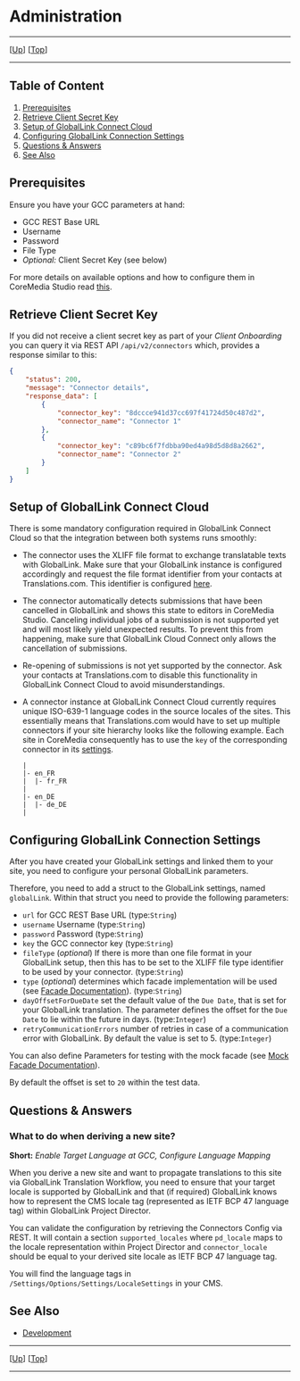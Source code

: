 # Administration

--------------------------------------------------------------------------------

\[[Up](README.md)\] \[[Top](#top)\]

--------------------------------------------------------------------------------

## Table of Content

1. [Prerequisites](#prerequisites)
2. [Retrieve Client Secret Key](#retrieve-client-secret-key)
3. [Setup of GlobalLink Connect Cloud](#setup-of-globallink-connect-cloud)
4. [Configuring GlobalLink Connection Settings](#configuring-globallink-connection-settings)
5. [Questions &amp; Answers](#questions-amp-answers)
6. [See Also](#see-also)

## Prerequisites

Ensure you have your GCC parameters at hand:

* GCC REST Base URL
* Username
* Password
* File Type
* _Optional:_ Client Secret Key (see below)

For more details on available options and how to configure them in CoreMedia
Studio read [this](#configuring-globallink-connection-settings).

## Retrieve Client Secret Key

If you did not receive a client secret key as part of your _Client Onboarding_
you can query it via REST API `/api/v2/connectors` which, provides a response
similar to this:

```json
{
    "status": 200,
    "message": "Connector details",
    "response_data": [
        {
            "connector_key": "8dccce941d37cc697f41724d50c487d2",
            "connector_name": "Connector 1"
        },
        {
            "connector_key": "c89bc6f7fdbba90ed4a98d5d8d8a2662",
            "connector_name": "Connector 2"
        }
    ]
}
```

## Setup of GlobalLink Connect Cloud

There is some mandatory configuration required in GlobalLink Connect Cloud so
that the integration between both systems runs smoothly:

* The connector uses the XLIFF file format to exchange translatable texts with
    GlobalLink. Make sure that your GlobalLink instance is configured
    accordingly and request the file format identifier from your contacts at
    Translations.com. This identifier is configured
    [here](#configuring-globallink-connection-settings).

* The connector automatically detects submissions that have been cancelled in
    GlobalLink and shows this state to editors in CoreMedia Studio. Canceling
    individual jobs of a submission is not supported yet and will most likely
    yield unexpected results. To prevent this from happening, make sure that
    GlobalLink Cloud Connect only allows the cancellation of submissions. 

* Re-opening of submissions is not yet supported by the connector. Ask your
    contacts at Translations.com to disable this functionality in GlobalLink
    Connect Cloud to avoid misunderstandings.
    
* A connector instance at GlobalLink Connect Cloud currently requires unique
    ISO-639-1 language codes in the source locales of the sites. This essentially 
    means that Translations.com would have to set up multiple connectors if your
    site hierarchy looks like the following example. Each site in CoreMedia 
    consequently has to use the `key` of the corresponding connector in its 
    [settings](#configuring-globallink-connection-settings).

    ```
    |
    |- en_FR
    |  |- fr_FR
    |
    |- en_DE
    |  |- de_DE
    |
    ```

## Configuring GlobalLink Connection Settings

After you have created your GlobalLink settings and linked them to your site,
you need to configure your personal GlobalLink parameters.


Therefore, you need to add a struct to the GlobalLink settings, named
`globalLink`. Within that struct you need to provide the following 
parameters:

* `url` for GCC REST Base URL  (type:`String`)
* `username` Username (type:`String`)
* `password` Password (type:`String`)
* `key` the GCC connector key (type:`String`)
* `fileType` (_optional_) If there is more than one file format in your
    GlobalLink setup, then this has to be set to the XLIFF file type identifier
    to be used by your connector. (type:`String`)
* `type` (_optional_) determines which facade implementation will be used
    (see [Facade Documentation](https://github.com/CoreMedia/coremedia-globallink-connect-integration/tree/master/apps/workflow-server/gcc-workflow-server-facade/gcc-restclient-facade/README.md)). (type:`String`)
* `dayOffsetForDueDate` set the default value of the `Due Date`, that is set for
    your GlobalLink translation. The parameter defines the offset for the
    `Due Date` to lie within the future in days. (type:`Integer`)
* `retryCommunicationErrors` number of retries in case of a communication error
    with GlobalLink. By default the value is set to 5. (type:`Integer`)

You can also define Parameters for testing with the mock facade
(see [Mock Facade Documentation](https://github.com/CoreMedia/coremedia-globallink-connect-integration/tree/master/apps/workflow-server/gcc-workflow-server-facade/gcc-restclient-facade-mock/README.md)).


By default the offset is set to `20` within the test data.

## Questions &amp; Answers

### What to do when deriving a new site?

**Short:** _Enable Target Language at GCC, Configure Language Mapping_

When you derive a new site and want to propagate translations to this site
via GlobalLink Translation Workflow, you need to ensure that your target locale
is supported by GlobalLink and that (if required) GlobalLink knows how to
represent the CMS locale tag (represented as IETF BCP 47 language tag) within
GlobalLink Project Director.

You can validate the configuration by retrieving the Connectors Config via
REST. It will contain a section `supported_locales` where `pd_locale` maps
to the locale representation within Project Director and `connector_locale`
should be equal to your derived site locale as IETF BCP 47 language tag.

You will find the language tags in `/Settings/Options/Settings/LocaleSettings`
in your CMS.

## See Also

* [Development](development.md)

--------------------------------------------------------------------------------

\[[Up](README.md)\] \[[Top](#top)\]

--------------------------------------------------------------------------------
